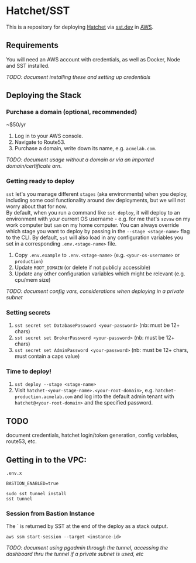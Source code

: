 # Hatchet/SST

This is a repository for deploying [Hatchet](https://hatchet.run) via [sst.dev](https://sst.dev) in [AWS](https://aws.amazon.com).

## Requirements 

You will need an AWS account with credentials, as well as Docker, Node and SST installed.

_TODO: document installing these and setting up credentials_

## Deploying the Stack

### Purchase a domain (optional, recommended)

~$50/yr

1. Log in to your AWS console.
1. Navigate to Route53.
1. Purchase a domain, write down its name, e.g. `acmelab.com`.

_TODO: document usage without a domain or via an imported domain/certificate arn._

### Getting ready to deploy

`sst` let's you manage different `stages` (aka environments) when you deploy, including 
some cool functionality around dev deployments, but we will not worry about that for now.  
By default, when you run a command like `sst deploy`, it will deploy to an environment 
with your current OS username - e.g. for me that's `szvsw` on my work computer but `sam` 
on my home computer.  You can always override which stage you want to deploy by passing 
in the `--stage <stage-name>` flag to the CLI.  By default, `sst` will also load in any
configuration variables you set in a corresponding `.env.<stage-name>` file.

1. Copy `.env.example` to `.env.<stage-name>` (e.g. `<your-os-username>` or `production`)
1. Update `ROOT_DOMAIN` (or delete if not publicly accessible)
1. Update any other configuration variables which might be relevant (e.g. cpu/mem size)

_TODO: document config vars, considerations when deploying in a private subnet_

### Setting secrets

1. `sst secret set DatabasePassword <your-password>` (nb: must be 12+ chars)
1. `sst secret set BrokerPassword <your-password>` (nb: must be 12+ chars)
1. `sst secret set AdminPassword <your-password>` (nb: must be 12+ chars, must contain a caps value)

### Time to deploy!

1. `sst deploy --stage <stage-name>`
1. Visit `hatchet-<your-stage-name>.<your-root-domain>`, e.g. `hatchet-production.acmelab.com` and log into the default admin tenant with `hatchet@<your-root-domain>` and the specified password.


## TODO

document credentials, hatchet login/token generation, config variables, route53, etc.


## Getting in to the VPC:


`.env.x`
```
BASTION_ENABLED=true
```

```
sudo sst tunnel install
sst tunnel
```

### Session from Bastion Instance

The `<instance-id> is returned by SST at the end of the deploy as a stack output.

```
aws ssm start-session --target <instance-id>
```

_TODO: document using pgadmin through the tunnel, accessing the dashboard thru the tunnel if a private subnet is used, etc_